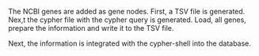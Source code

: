 The NCBI genes are added as gene nodes.
    First, a TSV file is generated.
    Nex,t the cypher file with the cypher query is generated.
    Load, all genes, prepare the information and write it to the TSV file.

Next, the information is integrated with the cypher-shell into the database.

